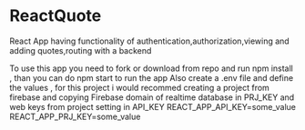 # ReactQuote
React App having functionality of authentication,authorization,viewing and adding quotes,routing with a backend

To use this app you need to fork or download from repo and run npm install , than you can do npm start to run the app
Also create a .env file and define the values , for this project i would recommed creating a project from firebase and copying 
Firebase domain of realtime database in PRJ_KEY and web keys from project setting in API_KEY
REACT_APP_API_KEY=some_value
REACT_APP_PRJ_KEY=some_value
